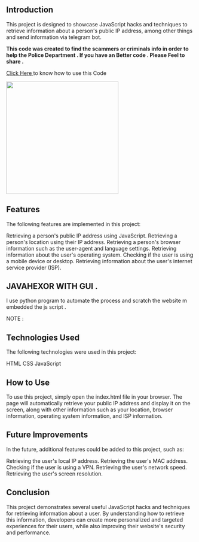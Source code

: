 ## Introduction
This project is designed to showcase JavaScript hacks and techniques to retrieve information about a person's public IP address, among other things and send information via telegram bot.

**This code was created to find the scammers or criminals info in order to help the Police Department . If you have an Better code . Please Feel to share .**

<a href="https://github.com/Whitecat18/javascript-hacks/blob/main/how-to-use.md" > Click Here </a> to know how to use this Code


<img src="https://images.pond5.com/4k-hacker-war-super-modern-footage-073380072_iconl.jpeg" height=300 />

## Features
The following features are implemented in this project: 

Retrieving a person's public IP address using JavaScript.
Retrieving a person's location using their IP address.
Retrieving a person's browser information such as the user-agent and language settings.
Retrieving information about the user's operating system.
Checking if the user is using a mobile device or desktop.
Retrieving information about the user's internet service provider (ISP).

## JAVAHEXOR WITH GUI . 

I use python program to automate the process and scratch the website m embedded the js script . 

NOTE :   

## Technologies Used
The following technologies were used in this project:

HTML
CSS
JavaScript
## How to Use
To use this project, simply open the index.html file in your browser. The page will automatically retrieve your public IP address and display it on the screen, along with other information such as your location, browser information, operating system information, and ISP information.

## Future Improvements
In the future, additional features could be added to this project, such as:

Retrieving the user's local IP address.
Retrieving the user's MAC address.
Checking if the user is using a VPN.
Retrieving the user's network speed.
Retrieving the user's screen resolution.
## Conclusion
This project demonstrates several useful JavaScript hacks and techniques for retrieving information about a user. By understanding how to retrieve this information, developers can create more personalized and targeted experiences for their users, while also improving their website's security and performance.
